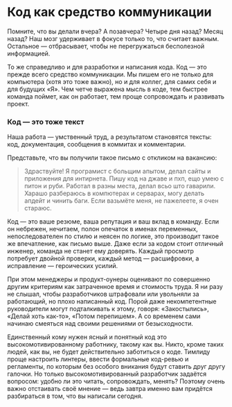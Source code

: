 # Код как средство коммуникации

Помните, что вы делали вчера? А позавчера? Четыре дня назад? Месяц назад?
Наш мозг удерживает в фокусе только то, что считает важным. Остальное — отбрасывает, чтобы не перегружаться бесполезной информацией.

То же справедливо и для разработки и написания кода. Код — это прежде всего средство коммуникации. 
Мы пишем его не только для компьютера (хотя это тоже важно), но и для коллег, для самих себя и для будущих «Я». 
Чем четче выражена мысль в коде, тем быстрее команда поймет, как он работает, тем проще сопровождать и развивать проект.

### Код — это тоже текст

Наша работа — умственный труд, а результатом становятся тексты: код, документация, сообщения в коммитах и комментарии.

Представьте, что вы получили такое письмо с откликом на вакансию:

> Здраствуйте!
> Я програмист с больщим апытом, делал сайты и приложения для интирнета. Пишу код на джаве и пхп, ещо умею с питон и руби. Работал в разны места, делал всьо што гаварили.
> Харашо разбераюсь в компютерах и серварах, могу делать апдейт и чинить баги.
> Если вазьмёте меня, не пажелеете, я очен стараюс.

Код — это ваше резюме, ваша репутация и ваш вклад в команду. 
Если он небрежен, нечитаем, полон опечаток в именах переменных, непоследователен по стилю и неясен по логике, это производит такое же впечатление, как письмо выше.
Даже если за кодом стоит отличный инженер, команда не станет ему доверять. Каждый просмотр потребует двойной проверки, каждый метод — расшифровки, а исправление — героических усилий.

При этом менеджеры и продукт-оунеры оценивают по совершенно другим критериям как затраченное время и стоимость труда. 
Я ни разу не слышал, чтобы разработчиков штрафовали или увольняли за работающий, но плохо написанный код. 
Порой даже некомпетентные руководители могут подталкивать к этому, говоря: «Закостылись», «Делай хоть как-то», «Потом перепишем».
А со временем сами начинаю смеяться над своими решениями от безысходности.

Единственный кому нужен ясный и понятный код это высокомотивированному работнику, такому как вы.
Никто, кроме таких людей, как вы, не будет действительно заботиться о коде.
Тимлиду проще настроить линтеры, ввести формальные код-ревью и регламенты, по которым без особого вникания будут ставить друг другу галочки. 
Но только высокомотивированный разработчик задаётся вопросом: удобно ли это читать, сопровождать, менять?
Поэтому очень важно отстаивать своё мнение — ведь завтра именно вам придётся разбираться в том, что вы написали сегодня.
